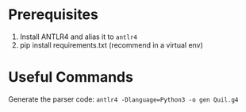 # Prerequisites

1. Install ANTLR4 and alias it to `antlr4`
2. pip install requirements.txt (recommend in a virtual env)

# Useful Commands

Generate the parser code: `antlr4 -Dlanguage=Python3 -o gen Quil.g4`
